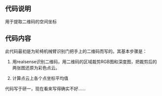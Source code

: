 ## 代码说明

用于提取二维码的空间坐标

## 代码内容

此代码最初是为轮椅机械臂识别门把手上的二维码而写的。其基本步骤是：

1. 用realsense识别二维码，用二维码的区域裁剪RGB图和深度图，把裁剪后的两张图还原为彩色点云。

2. 计算点云上各个点坐标平均值

代码写于研一，现在看来写得确实不好……
